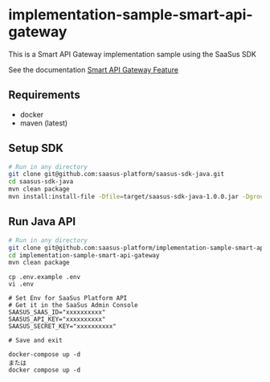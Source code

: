 # implementation-sample-smart-api-gateway

This is a Smart API Gateway implementation sample using the SaaSus SDK

See the documentation [Smart API Gateway Feature](https://docs.saasus.io/docs/api-gateway-function/overview)

## Requirements

- docker
- maven (latest)

## Setup SDK

```sh
# Run in any directory
git clone git@github.com:saasus-platform/saasus-sdk-java.git
cd saasus-sdk-java
mvn clean package
mvn install:install-file -Dfile=target/saasus-sdk-java-1.0.0.jar -DgroupId=io.saasus -DartifactId=saasus-java -Dversion=0.0.1 -Dpackaging=jar
```

## Run Java API

```sh
# Run in any directory
git clone git@github.com:saasus-platform/implementation-sample-smart-api-gateway.git
cd implementation-sample-smart-api-gateway
mvn clean package
```

```
cp .env.example .env
vi .env

# Set Env for SaaSus Platform API
# Get it in the SaaSus Admin Console
SAASUS_SAAS_ID="xxxxxxxxxx"
SAASUS_API_KEY="xxxxxxxxxx"
SAASUS_SECRET_KEY="xxxxxxxxxx"

# Save and exit
```

```
docker-compose up -d
または
docker compose up -d
```
